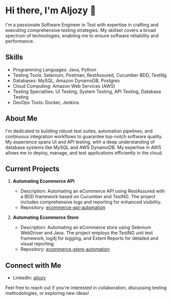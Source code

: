 # Hi there, I'm Aljozy 👋

I'm a passionate Software Engineer in Test with expertise in crafting and executing comprehensive testing strategies. My skillset covers a broad spectrum of technologies, enabling me to ensure software reliability and performance.

## Skills

- Programming Languages: Java, Python
- Testing Tools: Selenium, Postman, RestAssured, Cucumber BDD, TestNg
- Databases: MySQL, Amazon DynamoDB, Postgres
- Cloud Computing: Amazon Web Services (AWS)
- Testing Specialties: UI Testing, System Testing, API Testing, Database Testing
- DevOps Tools: Docker, Jenkins

## About Me

I'm dedicated to building robust test suites, automation pipelines, and continuous integration workflows to guarantee top-notch software quality. My experience spans UI and API testing, with a deep understanding of database systems like MySQL and AWS DynamoDB. My expertise in AWS allows me to deploy, manage, and test applications efficiently in the cloud.

## Current Projects

1. **Automating Ecommerce API**
   - Description: Automating an eCommerce API using RestAssured with a BDD framework based on Cucumber and TestNG. The project includes comprehensive logs and reporting for enhanced visibility.
   - Repository: [ecommerce-api-automation](https://github.com/aljozy/restAssuredEcommerceApi)

2. **Automating Ecommerce Store**
   - Description: Automating an eCommerce store using Selenium WebDriver and Java. The project employs the TestNG unit test framework, log4j for logging, and Extent Reports for detailed and visual reporting.
   - Repository: [ecommerce-store-automation](https://www.linkedin.com/in/aljozy)

## Connect with Me

- LinkedIn: [aljozy](https://www.linkedin.com/in/aljozy)


Feel free to reach out if you're interested in collaboration, discussing testing methodologies, or exploring new ideas!

<!--![Your Name's GitHub Stats](https://github-readme-stats.vercel.app/api?username=aljozy&show_icons=true)-->
